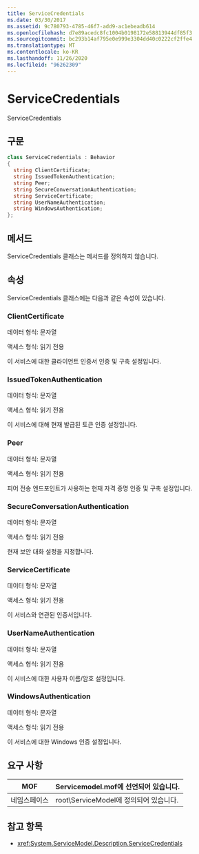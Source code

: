 ```yaml
---
title: ServiceCredentials
ms.date: 03/30/2017
ms.assetid: 9c780793-4785-46f7-add9-ac1ebeadb614
ms.openlocfilehash: d7e89acedc8fc1004b0198172e58813944df85f3
ms.sourcegitcommit: bc293b14af795e0e999e3304dd40c0222cf2ffe4
ms.translationtype: MT
ms.contentlocale: ko-KR
ms.lasthandoff: 11/26/2020
ms.locfileid: "96262309"
---
```

# <a name="servicecredentials"></a>ServiceCredentials

ServiceCredentials  
  
## <a name="syntax"></a>구문  
  
```csharp
class ServiceCredentials : Behavior  
{  
  string ClientCertificate;  
  string IssuedTokenAuthentication;  
  string Peer;  
  string SecureConversationAuthentication;  
  string ServiceCertificate;  
  string UserNameAuthentication;  
  string WindowsAuthentication;  
};  
```  
  
## <a name="methods"></a>메서드  

 ServiceCredentials 클래스는 메서드를 정의하지 않습니다.  
  
## <a name="properties"></a>속성  

 ServiceCredentials 클래스에는 다음과 같은 속성이 있습니다.  
  
### <a name="clientcertificate"></a>ClientCertificate  

 데이터 형식: 문자열  
  
 액세스 형식: 읽기 전용  
  
 이 서비스에 대한 클라이언트 인증서 인증 및 구축 설정입니다.  
  
### <a name="issuedtokenauthentication"></a>IssuedTokenAuthentication  

 데이터 형식: 문자열  
  
 액세스 형식: 읽기 전용  
  
 이 서비스에 대해 현재 발급된 토큰 인증 설정입니다.  
  
### <a name="peer"></a>Peer  

 데이터 형식: 문자열  
  
 액세스 형식: 읽기 전용  
  
 피어 전송 엔드포인트가 사용하는 현재 자격 증명 인증 및 구축 설정입니다.  
  
### <a name="secureconversationauthentication"></a>SecureConversationAuthentication  

 데이터 형식: 문자열  
  
 액세스 형식: 읽기 전용  
  
 현재 보안 대화 설정을 지정합니다.  
  
### <a name="servicecertificate"></a>ServiceCertificate  

 데이터 형식: 문자열  
  
 액세스 형식: 읽기 전용  
  
 이 서비스와 연관된 인증서입니다.  
  
### <a name="usernameauthentication"></a>UserNameAuthentication  

 데이터 형식: 문자열  
  
 액세스 형식: 읽기 전용  
  
 이 서비스에 대한 사용자 이름/암호 설정입니다.  
  
### <a name="windowsauthentication"></a>WindowsAuthentication  

 데이터 형식: 문자열  
  
 액세스 형식: 읽기 전용  
  
 이 서비스에 대한 Windows 인증 설정입니다.  
  
## <a name="requirements"></a>요구 사항  
  
|MOF|Servicemodel.mof에 선언되어 있습니다.|  
|---------|-----------------------------------|  
|네임스페이스|root\ServiceModel에 정의되어 있습니다.|  
  
## <a name="see-also"></a>참고 항목

- <xref:System.ServiceModel.Description.ServiceCredentials>
